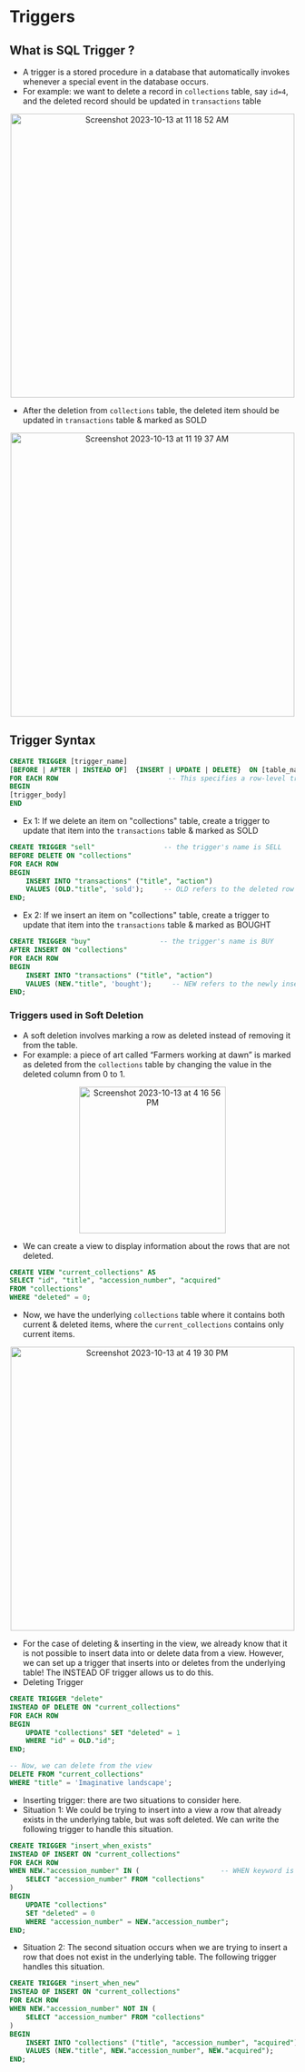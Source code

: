 # Triggers
## What is SQL Trigger ?
- A trigger is a stored procedure in a database that automatically invokes whenever a special event in the database occurs.
- For example: we want to delete a record in `collections` table, say `id=4`, and the deleted record should be updated in `transactions` table
<p align="center"><img width="500" alt="Screenshot 2023-10-13 at 11 18 52 AM" src="https://github.com/CodexploreRepo/sql/assets/64508435/9f965496-4e12-4f6a-9d27-651700c4f7b3">
</p>

- After the deletion from `collections` table, the deleted item should be updated in `transactions` table & marked as SOLD
<p align="center"><img width="500" alt="Screenshot 2023-10-13 at 11 19 37 AM" src="https://github.com/CodexploreRepo/sql/assets/64508435/580c99f4-2c88-44ac-8129-6eaacb55993f"></p>


## Trigger Syntax
```sql
CREATE TRIGGER [trigger_name] 
[BEFORE | AFTER | INSTEAD OF]  {INSERT | UPDATE | DELETE}  ON [table_name]  
FOR EACH ROW                           -- This specifies a row-level trigger, i.e., the trigger will be executed for each affected row.
BEGIN 
[trigger_body]
END
```
- Ex 1: If we delete an item on "collections" table, create a trigger to update that item into the `transactions` table & marked as SOLD
```sql
CREATE TRIGGER "sell"                 -- the trigger's name is SELL
BEFORE DELETE ON "collections"
FOR EACH ROW
BEGIN
    INSERT INTO "transactions" ("title", "action")
    VALUES (OLD."title", 'sold');     -- OLD refers to the deleted row in "collection" table
END;
```
- Ex 2: If we insert an item on "collections" table, create a trigger to update that item into the `transactions` table & marked as BOUGHT
```sql
CREATE TRIGGER "buy"                 -- the trigger's name is BUY
AFTER INSERT ON "collections"
FOR EACH ROW
BEGIN
    INSERT INTO "transactions" ("title", "action")
    VALUES (NEW."title", 'bought');     -- NEW refers to the newly inserted row in "collection" table
END;
```
### Triggers used in Soft Deletion 
-  A soft deletion involves marking a row as deleted instead of removing it from the table.
-  For example: a piece of art called “Farmers working at dawn” is marked as deleted from the `collections` table by changing the value in the deleted column from 0 to 1.
<p align="center"><img width="258" alt="Screenshot 2023-10-13 at 4 16 56 PM" src="https://github.com/CodexploreRepo/sql/assets/64508435/63c62d95-ec87-4631-94e2-bc8f9fd7ca60"></p>

- We can create a view to display information about the rows that are not deleted.
```sql
CREATE VIEW "current_collections" AS
SELECT "id", "title", "accession_number", "acquired" 
FROM "collections" 
WHERE "deleted" = 0;
```
- Now, we have the underlying `collections` table where it contains both current & deleted items, where the `current_collections` contains only current items.
<p align="center"><img width="500" alt="Screenshot 2023-10-13 at 4 19 30 PM" src="https://github.com/CodexploreRepo/sql/assets/64508435/fc3ee0c8-1a2d-4835-8a06-91e69959a83a"></p>

- For the case of deleting & inserting in the view, we already know that it is not possible to insert data into or delete data from a view. However, we can set up a trigger that inserts into or deletes from the underlying table! The INSTEAD OF trigger allows us to do this.
- Deleting Trigger
```sql
CREATE TRIGGER "delete"
INSTEAD OF DELETE ON "current_collections"
FOR EACH ROW
BEGIN
    UPDATE "collections" SET "deleted" = 1 
    WHERE "id" = OLD."id";
END;

-- Now, we can delete from the view
DELETE FROM "current_collections" 
WHERE "title" = 'Imaginative landscape';
```
- Inserting trigger: there are two situations to consider here.
- Situation 1: We could be trying to insert into a view a row that already exists in the underlying table, but was soft deleted. We can write the following trigger to handle this situation.
```sql
CREATE TRIGGER "insert_when_exists"
INSTEAD OF INSERT ON "current_collections"
FOR EACH ROW 
WHEN NEW."accession_number" IN (                    -- WHEN keyword is used to check if the accession number of the artwork already exists in the collections table. 
    SELECT "accession_number" FROM "collections"
)
BEGIN
    UPDATE "collections" 
    SET "deleted" = 0 
    WHERE "accession_number" = NEW."accession_number";
END;
```
- Situation 2: The second situation occurs when we are trying to insert a row that does not exist in the underlying table. The following trigger handles this situation.
```sql
CREATE TRIGGER "insert_when_new"
INSTEAD OF INSERT ON "current_collections"
FOR EACH ROW
WHEN NEW."accession_number" NOT IN (
    SELECT "accession_number" FROM "collections"
)
BEGIN
    INSERT INTO "collections" ("title", "accession_number", "acquired")
    VALUES (NEW."title", NEW."accession_number", NEW."acquired");
END;
```

